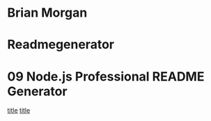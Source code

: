 # Brian Morgan
# Readmegenerator

# 09 Node.js Professional README Generator

[title](https://github.com/N-Person/Readmegenerator)
[title](https://www.example.com)

